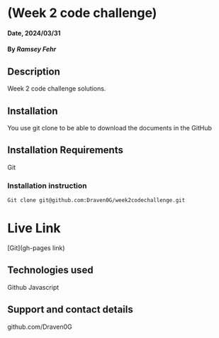 # (Week 2 code challenge)

#### Date, 2024/03/31

#### By *Ramsey Fehr*

## Description
Week 2 code challenge solutions.

## Installation
You use git clone to be able to download the documents in the GitHub

## Installation Requirements
Git

### Installation instruction
```
Git clone git@github.com:Draven0G/week2codechallenge.git

```

# Live Link
[Git](gh-pages link)

## Technologies used
Github
Javascript

## Support and contact details
github.com/Draven0G


